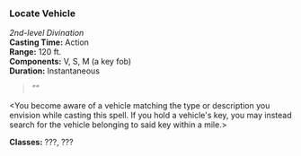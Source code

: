 ### Locate Vehicle  
*2nd-level Divination*  
**Casting Time:** Action  
**Range:** 120 ft.  
**Components:** V, S, M (a key fob)  
**Duration:** Instantaneous  

> *""*

\<You become aware of a vehicle matching the type or description you envision while casting this spell. If you hold a vehicle's key, you may instead search for the vehicle belonging to said key within a mile.>

**Classes:** ???, ???